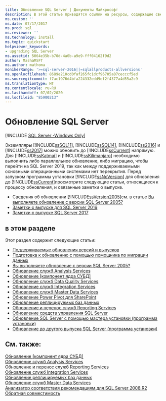 ```yaml
---
title: Обновление SQL Server | Документы Майкрософт
description: В этой статье приводятся ссылки на ресурсы, содержащие сведения об обновлении экземпляров различных версий SQL Server.
ms.custom: ''
ms.date: 07/17/2017
ms.prod: sql
ms.reviewer: ''
ms.technology: install
ms.topic: quickstart
helpviewer_keywords:
- upgrading SQL Server
ms.assetid: 5064e35b-b70d-4a0b-a9e9-fff04162f9d2
author: MashaMSFT
ms.author: mathoma
monikerRange: '>=sql-server-2016||=sqlallproducts-allversions'
ms.openlocfilehash: 8689e210cd0faf265fc1dcf96705a87cecccf5ed
ms.sourcegitcommit: f7ac1976d4bfa224332edd9ef2f4377a4d55a2c9
ms.translationtype: HT
ms.contentlocale: ru-RU
ms.lasthandoff: 07/02/2020
ms.locfileid: "85900213"
---
```

# <a name="upgrade-sql-server"></a>Обновление SQL Server
[!INCLUDE [SQL Server -Windows Only](../../includes/applies-to-version/sql-windows-only.md)]
 
 Экземпляры [!INCLUDE[ssSQL11](../../includes/sssql11-md.md)], [!INCLUDE[ssSQL14](../../includes/sssql14-md.md)], [!INCLUDE[ss2016](../../includes/sssql15-md.md)] и [!INCLUDE[ss2017](../../includes/sssqlv14-md.md)] можно обновить до [!INCLUDE[ssCurrent](../../includes/sscurrent-md.md)] напрямую. Для [!INCLUDE[ssKatmai](../../includes/sskatmai-md.md)] и [!INCLUDE[ssKilimanjaro](../../includes/sskilimanjaro-md.md)] необходимо выполнить либо параллельное обновление, либо миграцию, чтобы перейти на SQL Server 2019, так как между поддерживаемыми основными операционными системами нет перекрытия. Перед запуском программы установки [!INCLUDE[ssNoVersion](../../includes/ssnoversion-md.md)] для обновления до [!INCLUDE[ssCurrent](../../includes/sscurrent-md.md)]просмотрите следующие статьи, относящиеся к процессу обновления, и связанные заметки о выпуске.  
  
   - Сведения об обновлении [!INCLUDE[ssVersion2005](../../includes/ssversion2005-md.md)]см. в статье [Вы выполняете обновление с версии SQL Server 2005?](../../database-engine/install-windows/are-you-upgrading-from-sql-server-2005.md)  
   - [Заметки о выпуске для SQL Server 2016](../../sql-server/sql-server-2016-release-notes.md) 
   - [Заметки о выпуске SQL Server 2017](../../sql-server/sql-server-2017-release-notes.md) 
  
## <a name="in-this-section"></a>в этом разделе  
Этот раздел содержит следующие статьи:  
  
-   [Поддерживаемые обновления версий и выпусков](../../database-engine/install-windows/supported-version-and-edition-upgrades.md)  
-   [Подготовка к обновлению с помощью помощника по миграции данных](../../database-engine/install-windows/prepare-for-upgrade-by-running-data-migration-assistant.md)  
-   [Вы выполняете обновление с версии SQL Server 2005?](../../database-engine/install-windows/are-you-upgrading-from-sql-server-2005.md)  
-   [Обновление служб Analysis Services](../../database-engine/install-windows/upgrade-analysis-services.md)  
-   [Обновление [компонент ядра СУБД]](../../database-engine/install-windows/upgrade-database-engine.md)  
-   [Обновление служб Data Quality Services](../../database-engine/install-windows/upgrade-data-quality-services.md)  
-   [Обновление служб Integration Services](../../integration-services/install-windows/upgrade-integration-services.md)  
-   [Обновление служб Master Data Services](../../database-engine/install-windows/upgrade-master-data-services.md)  
-   [Обновление Power Pivot для SharePoint](../../database-engine/install-windows/upgrade-power-pivot-for-sharepoint.md)  
-   [Обновление реплицируемых баз данных](../../database-engine/install-windows/upgrade-replicated-databases.md)  
-   [Обновление и перенос служб Reporting Services](../../reporting-services/install-windows/upgrade-and-migrate-reporting-services.md)  
-   [Обновление средств управления SQL Server](../../database-engine/install-windows/upgrade-sql-server-management-tools.md)  
-   [Обновление SQL Server с помощью мастера установки (программа установки)](../../database-engine/install-windows/upgrade-sql-server-using-the-installation-wizard-setup.md)  
-   [Обновление до другого выпуска SQL Server (программа установки)](../../database-engine/install-windows/upgrade-to-a-different-edition-of-sql-server-setup.md)  
  
## <a name="see-also"></a>См. также:  
 [Обновление [компонент ядра СУБД]](../../database-engine/install-windows/upgrade-database-engine.md)   
 [Обновление служб Analysis Services](../../database-engine/install-windows/upgrade-analysis-services.md)   
 [Обновление и перенос служб Reporting Services](../../reporting-services/install-windows/upgrade-and-migrate-reporting-services.md)   
 [Обновление служб Integration Services](../../integration-services/install-windows/upgrade-integration-services.md)   
 [Обновление реплицируемых баз данных](../../database-engine/install-windows/upgrade-replicated-databases.md)   
 [Обновление служб Master Data Services](../../database-engine/install-windows/upgrade-master-data-services.md)   
 [Анализатор соответствия рекомендациям для SQL Server 2008 R2](https://www.microsoft.com/download/details.aspx?id=436)   
 [Обратная совместимость](../../database-engine/sql-server-database-engine-backward-compatibility.md)  
  
  
